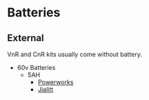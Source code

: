 # Batteries

## External

VnR and CnR kits usually come without battery.

* 60v Batteries
  * 5AH
    * [Powerworks](https://www.amazon.com/dp/B07BNZ8V9K)
    * [Jialitt](https://www.amazon.com/dp/B07Y3G45WP)
